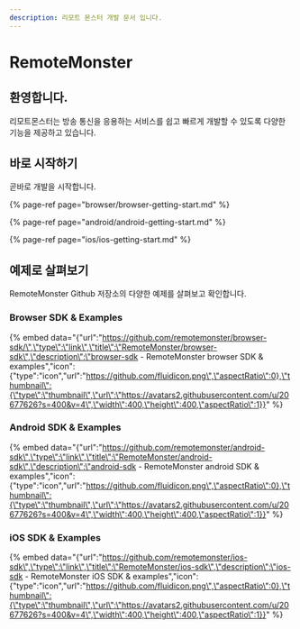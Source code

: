 ```yaml
---
description: 리모트 몬스터 개발 문서 입니다.
---
```


# RemoteMonster

## **환영합니다.**

리모트몬스터는 방송 통신을 응용하는 서비스를 쉽고 빠르게 개발할 수 있도록 다양한 기능을 제공하고 있습니다.

## 바로 시작하기

곧바로 개발을 시작합니다.

{% page-ref page="browser/browser-getting-start.md" %}

{% page-ref page="android/android-getting-start.md" %}

{% page-ref page="ios/ios-getting-start.md" %}

## 예제로 살펴보기

RemoteMonster Github 저장소의 다양한 예제를 살펴보고 확인합니다.

### Browser SDK & Examples

{% embed data="{\"url\":\"https://github.com/remotemonster/browser-sdk/\",\"type\":\"link\",\"title\":\"RemoteMonster/browser-sdk\",\"description\":\"browser-sdk - RemoteMonster browser SDK & examples\",\"icon\":{\"type\":\"icon\",\"url\":\"https://github.com/fluidicon.png\",\"aspectRatio\":0},\"thumbnail\":{\"type\":\"thumbnail\",\"url\":\"https://avatars2.githubusercontent.com/u/20677626?s=400&v=4\",\"width\":400,\"height\":400,\"aspectRatio\":1}}" %}

### Android SDK & Examples

{% embed data="{\"url\":\"https://github.com/remotemonster/android-sdk\",\"type\":\"link\",\"title\":\"RemoteMonster/android-sdk\",\"description\":\"android-sdk - RemoteMonster android SDK & examples\",\"icon\":{\"type\":\"icon\",\"url\":\"https://github.com/fluidicon.png\",\"aspectRatio\":0},\"thumbnail\":{\"type\":\"thumbnail\",\"url\":\"https://avatars2.githubusercontent.com/u/20677626?s=400&v=4\",\"width\":400,\"height\":400,\"aspectRatio\":1}}" %}

### iOS SDK & Examples

{% embed data="{\"url\":\"https://github.com/remotemonster/ios-sdk\",\"type\":\"link\",\"title\":\"RemoteMonster/ios-sdk\",\"description\":\"ios-sdk - RemoteMonster iOS SDK & examples\",\"icon\":{\"type\":\"icon\",\"url\":\"https://github.com/fluidicon.png\",\"aspectRatio\":0},\"thumbnail\":{\"type\":\"thumbnail\",\"url\":\"https://avatars2.githubusercontent.com/u/20677626?s=400&v=4\",\"width\":400,\"height\":400,\"aspectRatio\":1}}" %}



